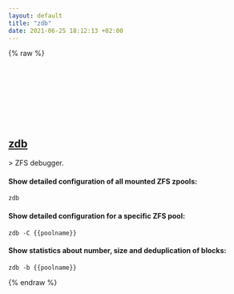 ```yaml
---
layout: default
title: "zdb"
date: 2021-06-25 18:12:13 +02:00
---
```

{% raw %}
<h2 id="zdb">
  <a href="/en/common/zdb.html">zdb</a> <a href="#zdb"><svg class="icon">
    <use href="/assets/images/unicode_sprite.svg#link" />
  </svg></a>
</h2>
> ZFS debugger.

#### Show detailed configuration of all mounted ZFS zpools:
```shell
zdb
```
#### Show detailed configuration for a specific ZFS pool:
```shell
zdb -C {{poolname}}
```
#### Show statistics about number, size and deduplication of blocks:
```shell
zdb -b {{poolname}}
```
{% endraw %}